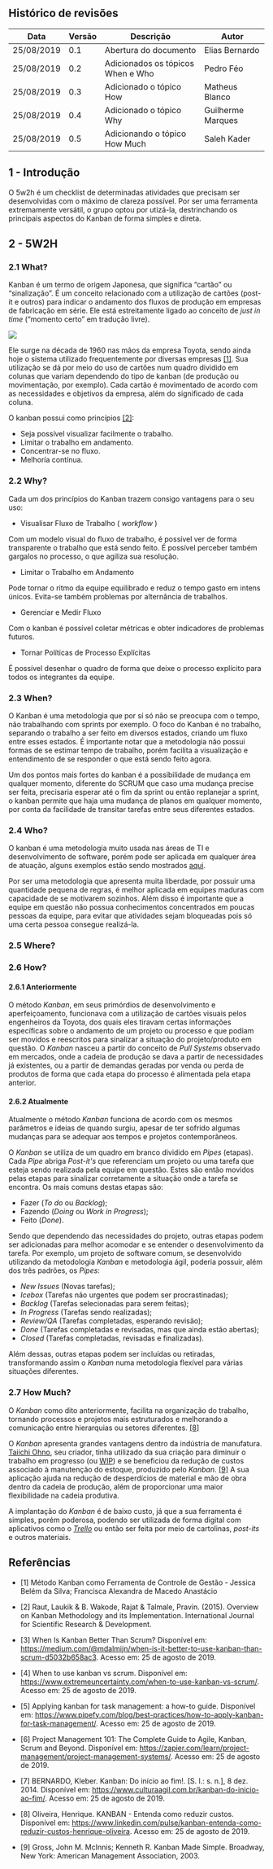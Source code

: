 ## Histórico de revisões

|Data|Versão|Descrição|Autor|
|-|-|-|-|
|25/08/2019|0.1| Abertura do documento |Elias Bernardo|
|25/08/2019|0.2| Adicionados os tópicos When e Who |Pedro Féo |
|25/08/2019|0.3| Adicionado o tópico How |Matheus Blanco|
|25/08/2019|0.4| Adicionado o tópico Why | Guilherme Marques |
|25/08/2019|0.5| Adicionando o tópico How Much |Saleh Kader|

## 1 - Introdução

O 5w2h é um checklist de determinadas atividades que precisam ser desenvolvidas com o máximo de clareza possível. Por ser uma ferramenta extremamente versátil, o grupo optou por utizá-la, destrinchando os principais aspectos do Kanban de forma simples e direta.

## 2 - 5W2H

### 2.1 What?

Kanban é um termo de origem Japonesa, que significa “cartão” ou “sinalização”. É um conceito relacionado com a utilização de cartões (post-it e outros) para indicar o andamento dos fluxos de produção em empresas de fabricação em série. Ele está estreitamente ligado ao conceito de _just in time_ (“momento certo” em tradução livre).

![](https://nugalis.com/japanese/vocabulary/image/3622/v1-/kanban-signsignboarddoorplateposter.jpg)

Ele surge na década de 1960 nas mãos da empresa Toyota, sendo ainda hoje o sistema utilizado frequentemente por diversas empresas [[1]](#referencias). Sua utilização se dá por meio do uso de cartões num quadro dividido em colunas que variam dependendo do tipo de kanban (de produção ou movimentação, por exemplo). Cada cartão é movimentado de acordo com as necessidades e objetivos da empresa, além do significado de cada coluna.

O kanban possui como princípios [[2]](#referencias):

- Seja possível visualizar facilmente o trabalho. 
- Limitar o trabalho em andamento. 
- Concentrar-se no fluxo. 
- Melhoría contínua.

### 2.2 Why?

Cada um dos princípios do Kanban trazem consigo vantagens para o seu uso:

- Visualisar Fluxo de Trabalho ( _workflow_ )

Com um modelo visual do fluxo de trabalho, é possível ver de forma transparente o trabalho que está sendo feito. É possível perceber também gargalos no processo, o que agiliza sua resolução.

- Limitar o Trabalho em Andamento

Pode tornar o ritmo da equipe equilibrado e reduz o tempo gasto em intens únicos. Evita-se também problemas por alternância de trabalhos.

- Gerenciar e Medir Fluxo

Com o kanban é possível coletar métricas e obter indicadores de problemas futuros.

- Tornar Políticas de Processo Explícitas

É possível desenhar o quadro de forma que deixe o processo explícito para todos os integrantes da equipe.

### 2.3 When?

O Kanban é uma metodologia que por sí só não se preocupa com o tempo, não trabalhando com sprints por exemplo. O foco do Kanban é no trabalho, separando o trabalho a ser feito em diversos estados, criando um fluxo entre esses estados. É importante notar que a metodologia não possui formas de se estimar tempo de trabalho, porém facilita a visualização e entendimento de se responder o que está sendo feito agora.

Um dos pontos mais fortes do kanban é a possibilidade de mudança em qualquer momento, diferente do SCRUM que caso uma mudança precise ser feita, precisaria esperar até o fim da sprint ou então replanejar a sprint, o kanban permite que haja uma mudança de planos em qualquer momento, por conta da facilidade de transitar tarefas entre seus diferentes estados. 

### 2.4 Who?

O kanban é uma metodologia muito usada nas áreas de TI e desenvolvimento de software, porém pode ser aplicada em qualquer área de atuação, alguns exemplos estão sendo mostrados [aqui](./estudo_de_casos.md).

Por ser uma metodologia que apresenta muita liberdade, por possuir uma quantidade pequena de regras, é melhor aplicada em equipes maduras com capacidade de se motivarem sozinhos. Além disso é importante que a equipe em questão não possua conhecimentos concentrados em poucas pessoas da equipe, para evitar que atividades sejam bloqueadas pois só uma certa pessoa consegue realizá-la.

### 2.5 Where?

### 2.6 How?

#### 2.6.1 Anteriormente

O método *Kanban*, em seus primórdios de desenvolvimento e aperfeiçoamento, funcionava com a utilização de cartões visuais pelos engenheiros da Toyota, dos quais eles tiravam certas informações específicas sobre o andamento de um projeto ou processo e que podiam ser movidos e reescritos para sinalizar a situação do projeto/produto em questão. O *Kanban* nasceu a partir do conceito de *Pull Systems* observado em mercados, onde a cadeia de produção se dava a partir de necessidades já existentes, ou a partir de demandas geradas por venda ou perda de produtos de forma que cada etapa do processo é alimentada pela etapa anterior.

#### 2.6.2 Atualmente

Atualmente o método *Kanban* funciona de acordo com os mesmos parâmetros e ideias de quando surgiu, apesar de ter sofrido algumas mudanças para se adequar aos tempos e projetos contemporâneos.

O *Kanban* se utiliza de um quadro em branco dividido em *Pipes* (etapas). Cada *Pipe* abriga *Post-it's* que referenciam um projeto ou uma tarefa que esteja sendo realizada pela equipe em questão. Estes são então movidos pelas etapas para sinalizar corretamente a situação onde a tarefa se encontra. Os mais comuns destas etapas são:

- Fazer (*To do* ou *Backlog*);<br>
- Fazendo (*Doing* ou *Work in Progress*);<br>
- Feito (*Done*).<br>

Sendo que dependendo das necessidades do projeto, outras etapas podem ser adicionadas para melhor acomodar e se entender o desenvolvimento da tarefa. Por exemplo, um projeto de software comum, se desenvolvido utilizando da metodologia *Kanban* e metodologia ágil, poderia possuir, além dos três padrões, os *Pipes*:

- *New Issues* (Novas tarefas);<br>
- *Icebox* (Tarefas não urgentes que podem ser procrastinadas);<br>
- *Backlog* (Tarefas selecionadas para serem feitas);<br>
- *In Progress* (Tarefas sendo realizadas);<br>
- *Review/QA* (Tarefas completadas, esperando revisão);<br>
- *Done* (Tarefas completadas e revisadas, mas que ainda estão abertas);<br>
- *Closed* (Tarefas completadas, revisadas e finalizadas).<br>

Além dessas, outras etapas podem ser incluídas ou retiradas, transformando assim o *Kanban* numa metodologia flexível para várias situações diferentes.

### 2.7 How Much?

O *Kanban* como dito anteriormente, facilita na organização do trabalho, tornando processos e projetos mais estruturados e melhorando a comunicação entre hierarquias ou setores diferentes. [[8]](#referencias)

O *Kanban* apresenta grandes vantagens dentro da indústria de manufatura. [Taiichi Ohno](https://pt.wikipedia.org/wiki/Taiichi_Ohno), seu criador, tinha utilizado da sua criação para diminuir o trabalho em progresso (ou [WIP](https://en.wikipedia.org/wiki/Work_in_process)) e se beneficiou da redução de custos associado à manutenção do estoque, produzido pelo *Kanban*. [[9]](#referencias) A sua aplicação ajuda na redução de desperdícios de material e mão de obra dentro da cadeia de produção, além de proporcionar uma maior flexibilidade na cadeia produtiva.

A implantação do *Kanban* é de baixo custo, já que a sua ferramenta é simples, porém poderosa, podendo ser utilizada de forma digital com aplicativos como o [_Trello_](https://trello.com/) ou então ser feita por meio de cartolinas, _post-its_ e outros materiais.


## Referências

- [1] Método Kanban como Ferramenta de Controle de Gestão - Jessica Belém da Silva; Francisca Alexandra de Macedo Anastácio 

- [2] Raut, Laukik & B. Wakode, Rajat & Talmale, Pravin. (2015). Overview on Kanban Methodology and its Implementation. International Journal for Scientific Research & Development.

- [3] When Is Kanban Better Than Scrum? Disponível em: <https://medium.com/@mdalmijn/when-is-it-better-to-use-kanban-than-scrum-d5032b658ac3>. Acesso em: 25 de agosto de 2019.

- [4] When to use kanban vs scrum. Disponível em: <https://www.extremeuncertainty.com/when-to-use-kanban-vs-scrum/>. Acesso em: 25 de agosto de 2019.

- [5] Applying kanban for task management: a how-to guide. Disponível em: <https://www.pipefy.com/blog/best-practices/how-to-apply-kanban-for-task-management/>. Acesso em: 25 de agosto de 2019.

- [6] Project Management 101: The Complete Guide to Agile, Kanban, Scrum and Beyond. Disponível em: <https://zapier.com/learn/project-management/project-management-systems/>. Acesso em: 25 de agosto de 2019.

- [7] BERNARDO, Kleber. Kanban: Do início ao fim!. [S. l.: s. n.], 8 dez. 2014. Disponível em: <https://www.culturaagil.com.br/kanban-do-inicio-ao-fim/>. Acesso em: 25 de agosto de 2019.

- [8] Oliveira, Henrique. KANBAN - Entenda como reduzir custos. Disponível em: <https://www.linkedin.com/pulse/kanban-entenda-como-reduzir-custos-henrique-oliveira>. Acesso em: 25 de agosto de 2019.

- [9] Gross, John M. McInnis; Kenneth R. Kanban Made Simple. Broadway, New York: American Management Association, 2003. 